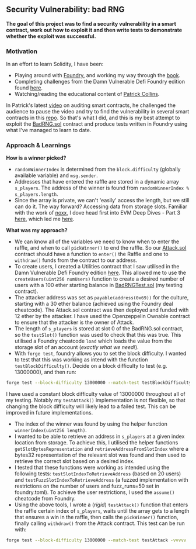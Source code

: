 ## Security Vulnerability: bad RNG
**The goal of this project was to find a security vulnerability in a smart contract, work out how to exploit it and then write tests to demonstrate whether the exploit was successful.**

### Motivation

In an effort to learn Solidity, I have been:
- Playing around with [Foundry](https://github.com/foundry-rs/foundry), and working my way through the [book](https://book.getfoundry.sh/).
- Completing challenges from the Damn Vulnerable Defi Foundry edition found [here](https://github.com/nicolasgarcia214/damn-vulnerable-defi-foundry).
- Watching/reading the educational content of [Patrick Collins](https://twitter.com/PatrickAlphaC).

In Patrick's latest [video](https://www.youtube.com/watch?v=TmZ8gH-toX0) on auditing smart contracts, he challenged the audience to pause the video and try to find the vulnerability in several smart contracts in this [repo](https://github.com/PatrickAlphaC/hardhat-security-fcc/). So that's what I did, and this is my best attempt to exploit the [BadRNG.sol](https://github.com/PatrickAlphaC/hardhat-security-fcc/blob/main/contracts/BadRNG.sol) contract and produce tests written in Foundry using what I've managed to learn to date.

### Approach & Learnings
**How is a winner picked?**
- `randomWinnerIndex` is determined from the `block.difficulty` (globally available variable) and `msg.sender`.
- Addresses that have entered the raffle are stored in a dynamic array `s_players`. The address of the winner is found from `randomWinnerIndex % s_players.length`.
- Since the array is private, we can't 'easily' access the length, but we still can do it. The way forward? Accessing data from storage slots. Familiar with the work of [noxx](https://twitter.com/noxx3xxon), I dove head first into EVM Deep Dives - Part 3 [here](https://noxx.substack.com/p/evm-deep-dives-the-path-to-shadowy-3ea?s=r), which led me [here](https://programtheblockchain.com/posts/2018/03/09/understanding-ethereum-smart-contract-storage/).

**What was my approach?**
- We can know all of the variables we need to know when to enter the raffle, and when to call `pickWinner()` to end the raffle. So our [Attack.sol](./src/Attack.sol) contract should have a function to `enter()` the Raffle and one to `withdraw()` funds from the contract to our address.
- To create users, I created a Utilities contract that I saw utilised in the Damn Vulnerable Defi Foundry edition [here](https://github.com/nicolasgarcia214/damn-vulnerable-defi-foundry/blob/master/test/utils/Utilities.sol). This allowed me to use the `createUsers(uint256 numUsers)` function to create a desired number of users with a 100 ether starting balance in [BadRNGTest.sol](./test/BadRNG.t.sol) (my testing contract).
- The attacker address was set as `payable(address(0x69))` for the culture, starting with a 30 ether balance (achieved using the Foundry deal cheatcode). The Attack.sol contract was then deployed and funded with 12 ether by the attacker. I have used the Openzeppelin Ownable contract to ensure that the attacker is the owner of Attack.
- The length of `s_players` is stored at slot 0 of the BadRNG.sol contract, so the `testSlot()` function was used to check that this was true. This utilised a Foundry cheatcode `load` which loads the value from the storage slot of an account (*exactly what we need!*).
- With `forge test`, foundry allows you to set the block difficulty. I wanted to test that this was working as intend with the function `testBlockDifficulty()`. Decide on a block difficulty to test (e.g. 13000000), and then run:
```sh
forge test --block-difficulty 13000000 --match-test testBlockDifficulty
```
I have used a constant block difficulty value of 13000000 throughout all of my testing. Notably my `testAttack()` implementation is not flexible, so that changing the block difficulty will likely lead to a failed test. This can be improved in future implementations.
- The index of the winner was found by using the helper function `winnerIndex(uint256 length)`.
- I wanted to be able to retrieve an address in `s_players` at a given index location from storage. To achieve this, I utilised the helper functions `getSlotBytesRepresentation` and `retrieveAddressFromSlotIndex` where a bytes32 representation of the relevant slot was found and then used to retrieve the correct slot based on a desired index. 
- I tested that these functions were working as intended using the following tests: `testSlotIndexToRetrieveAddress` (based on 20 users) and `testFuzzSlotIndexToRetrieveAddress` (a fuzzed implementation with restrictions on the number of users and fuzz_runs=50 set in foundry.toml). To achieve the user restrictions, I used the `assume()` cheatcode from Foundry.
- Using the above tools, I wrote a (*rigid*) `testAttack()` function that enters the raffle certain index of `s_players`, waits until the array gets to a length that ensures a win in the raffle, then calls the `pickWinner()` function, finally calling `withdraw()` from the Attack contract. This test can be run with:
```sh
forge test --block-difficulty 13000000 --match-test testAttack -vvvvv
```
